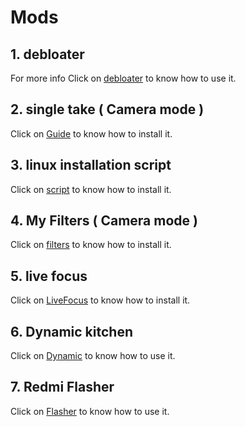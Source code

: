 # Mods

## 1. debloater

For more info Click on [debloater](https://github.com/neel021000/MODS/tree/debloater/#/debloater) to know how to use it.

## 2. single take ( Camera mode ) 
Click on [Guide](https://github.com/neel021000/MODS/blob/singletake/README.md/#/guide) to know how to install it.

## 3. linux installation script
Click on [script](https://github.com/neel021000/MODS/tree/linux/#/script) to know how to install it.

## 4. My Filters ( Camera mode )
Click on [filters](https://github.com/neel021000/MODS/tree/myfilters#/filters) to know how to install it.

## 5. live focus
Click on [LiveFocus](https://github.com/neel021000/MODS/tree/singletake) to know how to install it.

## 6. Dynamic kitchen
Click on [Dynamic](https://github.com/neel0210/dynamic) to know how to use it.

## 7. Redmi Flasher
Click on [Flasher](https://github.com/neel0210/Redmi-flasher) to know how to use it.

